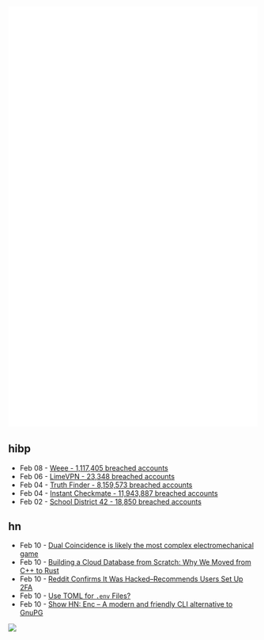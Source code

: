 ![Metrics](https://raw.githubusercontent.com/phixion/phixion/master/metrics.svg)

## hibp

<!--
for https://github.com/phixion/phixion/blob/main/.github/workflows/feeds.yml
-->
<!--START_SECTION:haveibeenpwnd-->
- Feb 08 - [Weee - 1,117,405 breached accounts](https://haveibeenpwned.com/PwnedWebsites#Weee)
- Feb 06 - [LimeVPN - 23,348 breached accounts](https://haveibeenpwned.com/PwnedWebsites#LimeVPN)
- Feb 04 - [Truth Finder - 8,159,573 breached accounts](https://haveibeenpwned.com/PwnedWebsites#TruthFinder)
- Feb 04 - [Instant Checkmate - 11,943,887 breached accounts](https://haveibeenpwned.com/PwnedWebsites#InstantCheckmate)
- Feb 02 - [School District 42 - 18,850 breached accounts](https://haveibeenpwned.com/PwnedWebsites#SchoolDistrict42)
<!--END_SECTION:haveibeenpwnd-->

## hn

<!--
for https://github.com/phixion/phixion/blob/main/.github/workflows/feeds.yml
-->
<!--START_SECTION:hn-->
- Feb 10 - [Dual Coincidence is likely the most complex electromechanical game](https://newatlas.com/good-thinking/dual-coincidence-five-way-pinball-electromechanical-game/)
- Feb 10 - [Building a Cloud Database from Scratch: Why We Moved from C++ to Rust](https://www.risingwave-labs.com/blog/building-a-cloud-database-from-scratch-why-we-moved-from-cpp-to-rust/)
- Feb 10 - [Reddit Confirms It Was Hacked–Recommends Users Set Up 2FA](https://www.forbes.com/sites/daveywinder/2023/02/10/reddit-confirms-it-was-hacked-recommends-users-set-up-2fa/)
- Feb 10 - [Use TOML for `.env` Files?](https://snarky.ca/use-toml-for-env-files/)
- Feb 10 - [Show HN: Enc – A modern and friendly CLI alternative to GnuPG](https://github.com/life4/enc)
<!--END_SECTION:hn-->

<!--
for https://yhype.me
-->
![](https://hit.yhype.me/github/profile?user_id=13013670)
